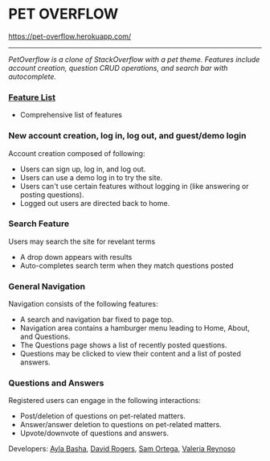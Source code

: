 # PET OVERFLOW
https://pet-overflow.herokuapp.com/ 

---
_PetOverflow is a clone of StackOverflow with a pet theme. Features include account creation, question CRUD operations, and search bar with autocomplete._

### [Feature List](https://github.com/spacegray/pet-overflow/wiki/MVP-Feature-List)
* Comprehensive list of features

### New account creation, log in, log out, and guest/demo login
Account creation composed of following:
* Users can sign up, log in, and log out.
* Users can use a demo log in to try the site.
* Users can't use certain features without logging in (like answering or posting questions).
* Logged out users are directed back to home.

### Search Feature
Users may search the site for revelant terms
* A drop down appears with results
* Auto-completes search term when they match questions posted

### General Navigation
Navigation consists of the following features:
* A search and navigation bar fixed to page top.
* Navigation area contains a hamburger menu leading to Home, About, and Questions.
* The Questions page shows a list of recently posted questions. 
* Questions may be clicked to view their content and a list of posted answers.

### Questions and Answers
Registered users can engage in the following interactions:
* Post/deletion of questions on pet-related matters.
* Answer/answer deletion to questions on pet-related matters.
* Upvote/downvote of questions and answers.

Developers: [Ayla Basha](https://github.com/spacegray), [David Rogers](https://github.com/9ziggy9), [Sam Ortega](https://github.com/alsm867), [Valeria Reynoso](https://github.com/valeriareynososf)
